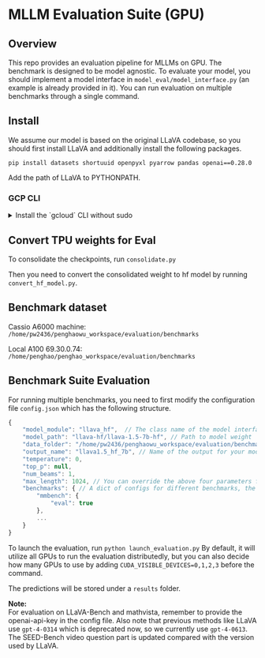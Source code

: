 # MLLM Evaluation Suite (GPU)

## Overview
This repo provides an evaluation pipeline for MLLMs on GPU. The benchmark is designed to be model agnostic. To evaluate your model, you should implement a model interface in `model_eval/model_interface.py` (an example is already provided in it). You can run evaluation on multiple benchmarks through a single command.

## Install

We assume our model is based on the original LLaVA codebase, so you should first install LLaVA and additionally install the following packages.
```
pip install datasets shortuuid openpyxl pyarrow pandas openai==0.28.0
```
Add the path of LLaVA to PYTHONPATH.

### GCP CLI
<details>
<summary>Install the `gcloud` CLI without sudo</summary>
    
Source: <a href="https://www.perplexity.ai/search/install-gcloud-cli-BuLeoh1QSR.FluoCX8XH8w#0">Perplexity</a>

To install the Google Cloud SDK (gcloud CLI) without using sudo, you can follow these steps:
Download the Google Cloud SDK installer:

```bash
curl https://sdk.cloud.google.com | bash
```

This will download and extract the SDK to your home directory in a folder called google-cloud-sdk.
Initialize the SDK:

```bash
~/google-cloud-sdk/bin/gcloud init
```

This will prompt you to log in to your Google account and select the project you want to use.
Add the SDK bin directory to your PATH:

```bash
export PATH=$PATH:~/google-cloud-sdk/bin
```

You can add this line to your shell startup file (e.g. `~/.bashrc`, `~/.zshrc`) to make the change permanent.
</details>

## Convert TPU weights for Eval

To consolidate the checkpoints, run `consolidate.py`

Then you need to convert the consolidated weight to hf model by running `convert_hf_model.py`.

## Benchmark dataset

Cassio A6000 machine: `/home/pw2436/penghaowu_workspace/evaluation/benchmarks`

Local A100 69.30.0.74: `/home/penghao/penghao_workspace/evaluation/benchmarks`

## Benchmark Suite Evaluation
For running multiple benchmarks, you need to first modify the configuration file `config.json` which has the following structure.
```javascript
{   
    "model_module": "llava_hf",  // The class name of the model interface defined in model_eval/model_interface.py
    "model_path": "llava-hf/llava-1.5-7b-hf", // Path to model weight
    "data_folder": "/home/pw2436/penghaowu_workspace/evaluation/benchmarks",  // Path to the benchmark data folder
    "output_name": "llava1.5_hf_7b", // Name of the output for your model evaluation
    "temperature": 0,
    "top_p": null,
    "num_beams": 1,
    "max_length": 1024, // You can override the above four parameters for each benchmark by providing their value in the dict for each benchmark below
    "benchmarks": { // A dict of configs for different benchmarks, the 'eval' item indicates whether this benchmark would be evaluated
        "mmbench": {
            "eval": true
        },
        ...
    }
}
```
To launch the evaluation, run
```python launch_evaluation.py```
By default, it will utilize all GPUs to run the evaluation distributedly, but you can also decide how many GPUs to use by adding `CUDA_VISIBLE_DEVICES=0,1,2,3` before the command.

The predictions will be stored under a `results` folder.

**Note:**   
For evaluation on LLaVA-Bench and mathvista, remember to provide the openai-api-key in the config file. Also note that previous methods like LLaVA use `gpt-4-0314` which is deprecated now, so we currently use `gpt-4-0613`.   
The SEED-Bench video question part is updated compared with the version used by LLaVA.
